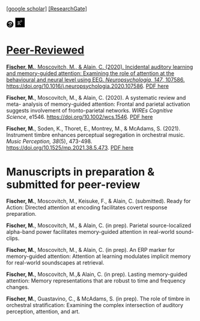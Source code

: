 [[google scholar]](https://scholar.google.com/citations?hl=en&user=WVWtxUkAAAAJ) [[ResearchGate]](https://www.researchgate.net/profile/Manda-Fischer)
<p float="left">
<a href="https://scholar.google.com/citations?hl=en&user=WVWtxUkAAAAJ"><img src="/assets/icons/google-scholar.svg" width="20"/></a>
<a href="https://www.researchgate.net/profile/Manda-Fischer"><img src="/assets/icons/ResearchGate.svg" width="25" />




# **Peer-Reviewed**

**Fischer, M.**, Moscovitch, M., & Alain, C. (2020). Incidental auditory learning and memory-guided attention: Examining the role of attention at the behavioural and neural level using EEG. *Neuropsychologia, 147*, 107586. https://doi.org/10.1016/j.neuropsychologia.2020.107586. [PDF here](/assets/pubs/NYS.pdf)

**Fischer, M.**, Moscovitch, M., & Alain, C. (2020). A systematic review and meta- analysis of memory-guided attention: Frontal and parietal activation suggests involvement of fronto-parietal networks. *WIREs Cognitive Science*, e1546. https://doi.org/10.1002/wcs.1546. [PDF here](/assets/pubs/WIRES.pdf)

**Fischer, M.**, Soden, K., Thoret, E., Montrey, M., & McAdams, S. (2021). Instrument timbre enhances perceptual segregation in orchestral music. *Music Perception, 38*(5), 473-498. https://doi.org/10.1525/mp.2021.38.5.473. [PDF here](/assets/pubs/MP.pdf)

# **Manuscripts in preparation & submitted for peer-review**

**Fischer, M.**, Moscovitch, M., Keisuke, F., & Alain, C. (submitted). Ready for Action: Directed attention at encoding facilitates covert response preparation.

**Fischer, M.**, Moscovitch, M., & Alain, C. (in prep). Parietal source-localized alpha-band power facilitates memory-guided attention in real-world sound-clips. 

**Fischer, M.**, Moscovitch, M., & Alain, C. (in prep). An ERP marker for memory-guided attention: Attention at learning modulates implicit memory for real-world soundscapes at retrieval. 

**Fischer, M.**, Moscovitch, M.,&  Alain, C. (in prep). Lasting memory-guided attention: Memory representations that are robust to time and frequency changes. 

**Fischer, M.**, Guastavino, C., & McAdams, S. (in prep). The role of timbre in orchestral stratification: Examining the complex intersection of auditory perception, attention, and art. 
